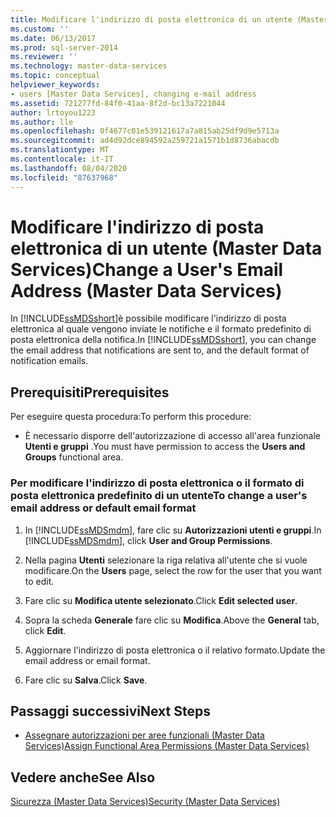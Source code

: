 ```yaml
---
title: Modificare l'indirizzo di posta elettronica di un utente (Master Data Services) | Microsoft Docs
ms.custom: ''
ms.date: 06/13/2017
ms.prod: sql-server-2014
ms.reviewer: ''
ms.technology: master-data-services
ms.topic: conceptual
helpviewer_keywords:
- users [Master Data Services], changing e-mail address
ms.assetid: 721277fd-84f0-41aa-8f2d-bc13a7221044
author: lrtoyou1223
ms.author: lle
ms.openlocfilehash: 0f4677c01e539121617a7a815ab25df9d9e5713a
ms.sourcegitcommit: ad4d92dce894592a259721a1571b1d8736abacdb
ms.translationtype: MT
ms.contentlocale: it-IT
ms.lasthandoff: 08/04/2020
ms.locfileid: "87637968"
---
```

# <a name="change-a-user39s-email-address-master-data-services"></a><span data-ttu-id="b1abb-102">Modificare l'indirizzo di posta elettronica di un utente (Master Data Services)</span><span class="sxs-lookup"><span data-stu-id="b1abb-102">Change a User&#39;s Email Address (Master Data Services)</span></span>
  <span data-ttu-id="b1abb-103">In [!INCLUDE[ssMDSshort](../includes/ssmdsshort-md.md)]è possibile modificare l'indirizzo di posta elettronica al quale vengono inviate le notifiche e il formato predefinito di posta elettronica della notifica.</span><span class="sxs-lookup"><span data-stu-id="b1abb-103">In [!INCLUDE[ssMDSshort](../includes/ssmdsshort-md.md)], you can change the email address that notifications are sent to, and the default format of notification emails.</span></span>  
  
## <a name="prerequisites"></a><span data-ttu-id="b1abb-104">Prerequisiti</span><span class="sxs-lookup"><span data-stu-id="b1abb-104">Prerequisites</span></span>  
 <span data-ttu-id="b1abb-105">Per eseguire questa procedura:</span><span class="sxs-lookup"><span data-stu-id="b1abb-105">To perform this procedure:</span></span>  
  
-   <span data-ttu-id="b1abb-106">È necessario disporre dell'autorizzazione di accesso all'area funzionale **Utenti e gruppi** .</span><span class="sxs-lookup"><span data-stu-id="b1abb-106">You must have permission to access the **Users and Groups** functional area.</span></span>  
  
### <a name="to-change-a-users-email-address-or-default-email-format"></a><span data-ttu-id="b1abb-107">Per modificare l'indirizzo di posta elettronica o il formato di posta elettronica predefinito di un utente</span><span class="sxs-lookup"><span data-stu-id="b1abb-107">To change a user's email address or default email format</span></span>  
  
1.  <span data-ttu-id="b1abb-108">In [!INCLUDE[ssMDSmdm](../includes/ssmdsmdm-md.md)], fare clic su **Autorizzazioni utenti e gruppi**.</span><span class="sxs-lookup"><span data-stu-id="b1abb-108">In [!INCLUDE[ssMDSmdm](../includes/ssmdsmdm-md.md)], click **User and Group Permissions**.</span></span>  
  
2.  <span data-ttu-id="b1abb-109">Nella pagina **Utenti** selezionare la riga relativa all'utente che si vuole modificare.</span><span class="sxs-lookup"><span data-stu-id="b1abb-109">On the **Users** page, select the row for the user that you want to edit.</span></span>  
  
3.  <span data-ttu-id="b1abb-110">Fare clic su **Modifica utente selezionato**.</span><span class="sxs-lookup"><span data-stu-id="b1abb-110">Click **Edit selected user**.</span></span>  
  
4.  <span data-ttu-id="b1abb-111">Sopra la scheda **Generale** fare clic su **Modifica**.</span><span class="sxs-lookup"><span data-stu-id="b1abb-111">Above the **General** tab, click **Edit**.</span></span>  
  
5.  <span data-ttu-id="b1abb-112">Aggiornare l'indirizzo di posta elettronica o il relativo formato.</span><span class="sxs-lookup"><span data-stu-id="b1abb-112">Update the email address or email format.</span></span>  
  
6.  <span data-ttu-id="b1abb-113">Fare clic su **Salva**.</span><span class="sxs-lookup"><span data-stu-id="b1abb-113">Click **Save**.</span></span>  
  
## <a name="next-steps"></a><span data-ttu-id="b1abb-114">Passaggi successivi</span><span class="sxs-lookup"><span data-stu-id="b1abb-114">Next Steps</span></span>  
  
-   [<span data-ttu-id="b1abb-115">Assegnare autorizzazioni per aree funzionali &#40;Master Data Services&#41;</span><span class="sxs-lookup"><span data-stu-id="b1abb-115">Assign Functional Area Permissions &#40;Master Data Services&#41;</span></span>](assign-functional-area-permissions-master-data-services.md)  
  
## <a name="see-also"></a><span data-ttu-id="b1abb-116">Vedere anche</span><span class="sxs-lookup"><span data-stu-id="b1abb-116">See Also</span></span>  
 [<span data-ttu-id="b1abb-117">Sicurezza &#40;Master Data Services&#41;</span><span class="sxs-lookup"><span data-stu-id="b1abb-117">Security &#40;Master Data Services&#41;</span></span>](../../2014/master-data-services/security-master-data-services.md)  
  
  
